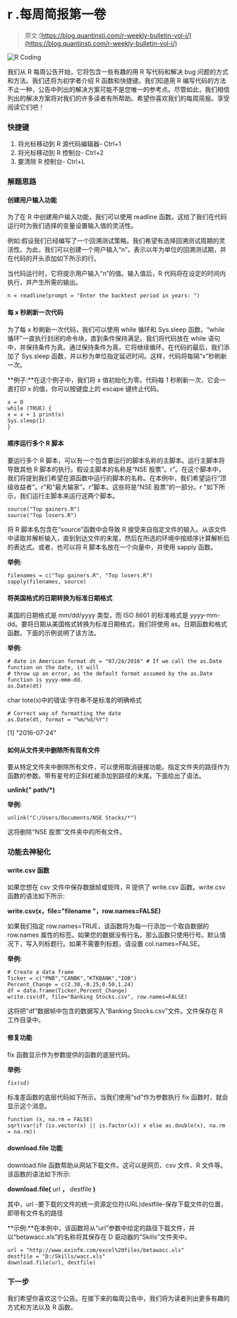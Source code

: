 # r .每周简报第一卷

> 原文:[https://blog.quantinsti.com/r-weekly-bulletin-vol-i/](https://blog.quantinsti.com/r-weekly-bulletin-vol-i/)

![R Coding](../Images/5e47ea0ca9ad93824ea59ca914895fe8.png)

我们从 R 每周公告开始，它将包含一些有趣的用 R 写代码和解决 bug 问题的方式和方法。我们还将为初学者介绍 R 函数和快捷键。我们知道用 R 编写代码的方法不止一种，公告中列出的解决方案可能不是您唯一的参考点。尽管如此，我们相信列出的解决方案将对我们的许多读者有所帮助。希望你喜欢我们的每周简报。享受阅读它们吧！

### **快捷键**

1.  将光标移动到 R 源代码编辑器- Ctrl+1
2.  将光标移动到 R 控制台- Ctrl+2
3.  要清除 R 控制台- Ctrl+L

### **解题思路**

#### **创建用户输入功能**

为了在 R 中创建用户输入功能，我们可以使用 readline 函数。这给了我们在代码运行时为我们选择的变量设置输入值的灵活性。

例如:假设我们已经编写了一个回溯测试策略。我们希望有选择回溯测试周期的灵活性。为此，我们可以创建一个用户输入“n”，表示以年为单位的回溯测试期，并在代码的开头添加如下所示的行。

当代码运行时，它将提示用户输入“n”的值。输入值后，R 代码将在设定的时间内执行，并产生所需的输出。

```
n = readline(prompt = "Enter the backtest period in years: ")
```

#### **每 x 秒刷新一次代码**

为了每 x 秒刷新一次代码，我们可以使用 while 循环和 Sys.sleep 函数。“while 循环”一直执行封闭的命令块，直到条件保持满足。我们将代码放在 while 语句中，并保持条件为真。通过保持条件为真，它将继续循环。在代码的最后，我们添加了 Sys.sleep 函数，并以秒为单位指定延迟时间。这样，代码将每隔“x”秒刷新一次。

**例子:**在这个例子中，我们将 x 值初始化为零。代码每 1 秒刷新一次，它会一直打印 x 的值，你可以按键盘上的 escape 键终止代码。

```
x = 0 
while (TRUE) { 
x = x + 1 print(x) 
Sys.sleep(1) 
}
```

#### **顺序运行多个 R 脚本**

要运行多个 R 脚本，可以有一个包含要运行的脚本名称的主脚本。运行主脚本将导致其他 R 脚本的执行。假设主脚本的名称是“NSE 股票”。r”。在这个脚本中，我们将提到我们希望在源函数中运行的脚本的名称。在本例中，我们希望运行“顶级收益者”。r”和“最大输家”。r”脚本。这些将是“NSE 股票”的一部分。r "如下所示，我们运行主脚本来运行这两个脚本。

```
source("Top gainers.R")
source("Top losers.R")
```

将 R 脚本名包含在“source”函数中会导致 R 接受来自指定文件的输入。从该文件中读取并解析输入，直到到达文件的末尾，然后在所选的环境中按顺序计算解析后的表达式。或者，也可以将 R 脚本名放在一个向量中，并使用 sapply 函数。

**举例:**

```
filenames = c("Top gainers.R", "Top losers.R") 
sapply(filenames, source)
```

#### **将美国格式的日期转换为标准日期格式**

美国的日期格式是 mm/dd/yyyy 类型，而 ISO 8601 的标准格式是 yyyy-mm-dd。要将日期从美国格式转换为标准日期格式，我们将使用 as。日期函数和格式函数。下面的示例说明了该方法。

**举例:**

```
# date in American format dt = "07/24/2016" # If we call the as.Date function on the date, it will  
# throw up an error, as the default format assumed by the as.Date function is yyyy-mmm-dd.
as.Date(dt)
```

char tote(x)中的错误:字符串不是标准的明确格式

```
# Correct way of formatting the date 
as.Date(dt, format = "%m/%d/%Y")
```

[1] "2016-07-24"

#### **如何从文件夹中删除所有现有文件**

要从特定文件夹中删除所有文件，可以使用取消链接功能。指定文件夹的路径作为函数的参数。带有星号的正斜杠被添加到路径的末尾。下面给出了语法。

**unlink(" path/*)**

**举例:**

```
unlink("C:/Users/Documents/NSE Stocks/*")
```

这将删除“NSE 股票”文件夹中的所有文件。

### **功能去神秘化**

#### **write.csv 函数**

如果您想在 csv 文件中保存数据帧或矩阵，R 提供了 write.csv 函数。write.csv 函数的语法如下所示:

**write.csv(x，file="filename "，row.names=FALSE)**

如果我们指定 row.names=TRUE，该函数将为每一行添加一个取自数据的 row.names 属性的标签。如果您的数据没有行名，那么函数只使用行号。默认情况下，写入列标题行。如果不需要列标题，请设置 col.names=FALSE。

**举例:**

```
# Create a data frame 
Ticker = c("PNB","CANBK","KTKBANK","IOB") 
Percent_Change = c(2.30,-0.25,0.50,1.24) 
df = data.frame(Ticker,Percent_Change) 
write.csv(df, file="Banking Stocks.csv", row.names=FALSE)
```

这将把“df”数据帧中包含的数据写入“Banking Stocks.csv”文件。文件保存在 R 工作目录中。

#### **修复功能**

fix 函数显示作为参数提供的函数的底层代码。

**举例:**

```
fix(sd)
```

标准差函数的底层代码如下所示。当我们使用“sd”作为参数执行 fix 函数时，就会显示这个消息。

```
function (x, na.rm = FALSE) 
sqrt(var(if (is.vector(x) || is.factor(x)) x else as.double(x), na.rm = na.rm))
```

#### **download.file 功能**

download.file 函数帮助从网站下载文件。这可以是网页、csv 文件、R 文件等。该函数的语法如下所示:

**download.file(** url **，** destfile **)**

其中，url -要下载的文件的统一资源定位符(URL)destfile-保存下载文件的位置，即带有文件名的路径

**示例:**在本例中，该函数将从“url”参数中给定的路径下载文件，并以“betawacc.xls”的名称将其保存在 D 驱动器的“Skills”文件夹中。

```
url = "http://www.exinfm.com/excel%20files/betawacc.xls"
destfile = "D:/Skills/wacc.xls"
download.file(url, destfile)
```

### **下一步**

我们希望你喜欢这个公告。在接下来的每周公告中，我们将为读者列出更多有趣的方式和方法以及 R 函数。